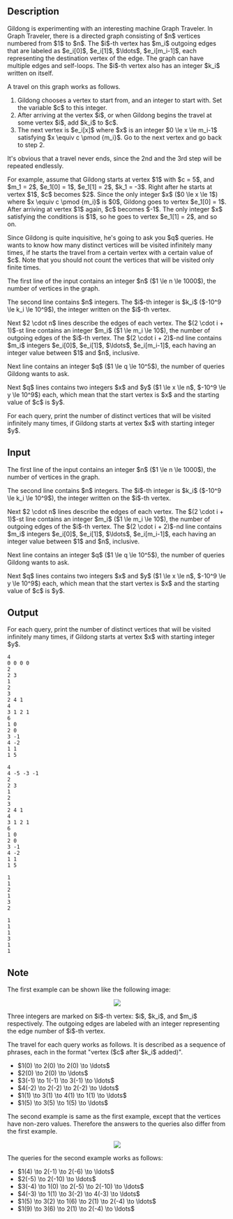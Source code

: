 ## Description

<div><p>Gildong is experimenting with an interesting machine <span class="tex-font-style-it">Graph Traveler</span>. In Graph Traveler, there is a directed graph consisting of $n$ vertices numbered from $1$ to $n$. The $i$-th vertex has $m_i$ outgoing edges that are labeled as $e_i[0]$, $e_i[1]$, $\ldots$, $e_i[m_i-1]$, each representing the destination vertex of the edge. The graph can have multiple edges and self-loops. The $i$-th vertex also has an integer $k_i$ written on itself.</p><p>A <span class="tex-font-style-it">travel</span> on this graph works as follows. </p><ol> <li> Gildong chooses a vertex to start from, and an integer to start with. Set the variable $c$ to this integer. </li><li> After arriving at the vertex $i$, or when Gildong begins the travel at some vertex $i$, add $k_i$ to $c$. </li><li> The next vertex is $e_i[x]$ where $x$ is an integer $0 \le x \le m_i-1$ satisfying $x \equiv c \pmod {m_i}$. Go to the next vertex and go back to step 2. </li></ol><p>It's obvious that a travel never ends, since the 2nd and the 3rd step will be repeated endlessly.</p><p>For example, assume that Gildong starts at vertex $1$ with $c = 5$, and $m_1 = 2$, $e_1[0] = 1$, $e_1[1] = 2$, $k_1 = -3$. Right after he starts at vertex $1$, $c$ becomes $2$. Since the only integer $x$ ($0 \le x \le 1$) where $x \equiv c \pmod {m_i}$ is $0$, Gildong goes to vertex $e_1[0] = 1$. After arriving at vertex $1$ again, $c$ becomes $-1$. The only integer $x$ satisfying the conditions is $1$, so he goes to vertex $e_1[1] = 2$, and so on.</p><p>Since Gildong is quite inquisitive, he's going to ask you $q$ queries. He wants to know how many <span class="tex-font-style-bf">distinct</span> vertices will be visited <span class="tex-font-style-bf">infinitely many times</span>, if he starts the travel from a certain vertex with a certain value of $c$. Note that you should <span class="tex-font-style-bf">not</span> count the vertices that will be visited only finite times.</p></div><div class="input-specification"><p>The first line of the input contains an integer $n$ ($1 \le n \le 1000$), the number of vertices in the graph.</p><p>The second line contains $n$ integers. The $i$-th integer is $k_i$ ($-10^9 \le k_i \le 10^9$), the integer written on the $i$-th vertex.</p><p>Next $2 \cdot n$ lines describe the edges of each vertex. The $(2 \cdot i + 1)$-st line contains an integer $m_i$ ($1 \le m_i \le 10$), the number of outgoing edges of the $i$-th vertex. The $(2 \cdot i + 2)$-nd line contains $m_i$ integers $e_i[0]$, $e_i[1]$, $\ldots$, $e_i[m_i-1]$, each having an integer value between $1$ and $n$, inclusive.</p><p>Next line contains an integer $q$ ($1 \le q \le 10^5$), the number of queries Gildong wants to ask.</p><p>Next $q$ lines contains two integers $x$ and $y$ ($1 \le x \le n$, $-10^9 \le y \le 10^9$) each, which mean that the start vertex is $x$ and the starting value of $c$ is $y$.</p></div><div class="output-specification"><p>For each query, print the number of <span class="tex-font-style-bf">distinct</span> vertices that will be visited <span class="tex-font-style-bf">infinitely many times</span>, if Gildong starts at vertex $x$ with starting integer $y$.</p></div>

## Input

<p>The first line of the input contains an integer $n$ ($1 \le n \le 1000$), the number of vertices in the graph.</p><p>The second line contains $n$ integers. The $i$-th integer is $k_i$ ($-10^9 \le k_i \le 10^9$), the integer written on the $i$-th vertex.</p><p>Next $2 \cdot n$ lines describe the edges of each vertex. The $(2 \cdot i + 1)$-st line contains an integer $m_i$ ($1 \le m_i \le 10$), the number of outgoing edges of the $i$-th vertex. The $(2 \cdot i + 2)$-nd line contains $m_i$ integers $e_i[0]$, $e_i[1]$, $\ldots$, $e_i[m_i-1]$, each having an integer value between $1$ and $n$, inclusive.</p><p>Next line contains an integer $q$ ($1 \le q \le 10^5$), the number of queries Gildong wants to ask.</p><p>Next $q$ lines contains two integers $x$ and $y$ ($1 \le x \le n$, $-10^9 \le y \le 10^9$) each, which mean that the start vertex is $x$ and the starting value of $c$ is $y$.</p>

## Output

<p>For each query, print the number of <span class="tex-font-style-bf">distinct</span> vertices that will be visited <span class="tex-font-style-bf">infinitely many times</span>, if Gildong starts at vertex $x$ with starting integer $y$.</p>





```input1
4
0 0 0 0
2
2 3
1
2
3
2 4 1
4
3 1 2 1
6
1 0
2 0
3 -1
4 -2
1 1
1 5
```




```input2
4
4 -5 -3 -1
2
2 3
1
2
3
2 4 1
4
3 1 2 1
6
1 0
2 0
3 -1
4 -2
1 1
1 5
```




```output1
1
1
2
1
3
2
```




```output2
1
1
1
3
1
1
```



## Note

<p>The first example can be shown like the following image:</p><center> <img class="tex-graphics" src="file://MP9E84Qz.png" style="max-width: 100.0%;max-height: 100.0%;"> </center><p>Three integers are marked on $i$-th vertex: $i$, $k_i$, and $m_i$ respectively. The outgoing edges are labeled with an integer representing the edge number of $i$-th vertex.</p><p>The travel for each query works as follows. It is described as a sequence of phrases, each in the format "vertex ($c$ after $k_i$ added)".</p><ul> <li> $1(0) \to 2(0) \to 2(0) \to \ldots$ </li><li> $2(0) \to 2(0) \to \ldots$ </li><li> $3(-1) \to 1(-1) \to 3(-1) \to \ldots$ </li><li> $4(-2) \to 2(-2) \to 2(-2) \to \ldots$ </li><li> $1(1) \to 3(1) \to 4(1) \to 1(1) \to \ldots$ </li><li> $1(5) \to 3(5) \to 1(5) \to \ldots$ </li></ul><p>The second example is same as the first example, except that the vertices have non-zero values. Therefore the answers to the queries also differ from the first example.</p><center> <img class="tex-graphics" src="file://Nb6BoTmz.png" style="max-width: 100.0%;max-height: 100.0%;"> </center><p>The queries for the second example works as follows:</p><ul> <li> $1(4) \to 2(-1) \to 2(-6) \to \ldots$ </li><li> $2(-5) \to 2(-10) \to \ldots$ </li><li> $3(-4) \to 1(0) \to 2(-5) \to 2(-10) \to \ldots$ </li><li> $4(-3) \to 1(1) \to 3(-2) \to 4(-3) \to \ldots$ </li><li> $1(5) \to 3(2) \to 1(6) \to 2(1) \to 2(-4) \to \ldots$ </li><li> $1(9) \to 3(6) \to 2(1) \to 2(-4) \to \ldots$ </li></ul>

